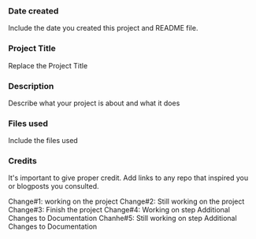 ### Date created
Include the date you created this project and README file.

### Project Title
Replace the Project Title

### Description
Describe what your project is about and what it does

### Files used
Include the files used

### Credits
It's important to give proper credit. Add links to any repo that inspired you or blogposts you consulted.

Change#1: working on the project
Change#2: Still working on the project
Change#3: Finish the project
Change#4: Working on step Additional Changes to Documentation
Chanhe#5: Still working on step Additional Changes to Documentation


